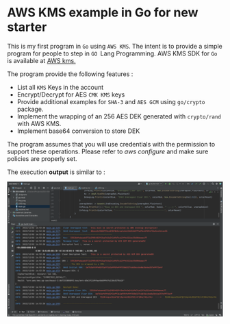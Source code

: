 # AWS KMS example in Go for new starter

This is my first program in `Go` using `AWS KMS`.
The intent is to provide a simple program for people to step in `GO `Lang Programming.
AWS KMS SDK for `Go` is available at [ AWS kms.](https://aws.amazon.com/sdk-for-go/)

The program provide the following features :
- List all `KMS` Keys in the account 
- Encrypt/Decrypt for AES `CMK KMS` keys
- Provide additional examples for `SHA-3` and `AES GCM` using `go/crypto` package.
- Implement the wrapping of an 256 AES DEK generated with `crypto/rand` with AWS KMS. 
- Implement base64 conversion to store DEK

The program assumes that you will use credentials with the permission to support these operations.
Please refer to *aws configure* and make sure policies are properly set.

The execution **output** is similar to :

![Go Land](img.png)
